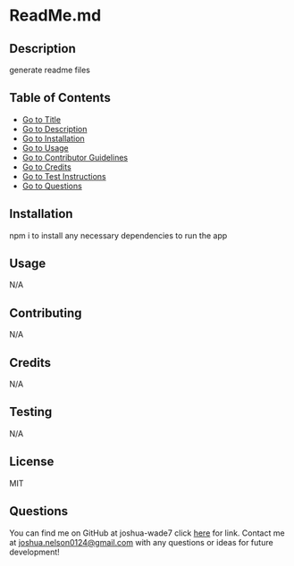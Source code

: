 # ReadMe.md


## Description

generate readme files

## Table of Contents

* [Go to Title](#title)
* [Go to Description](#description)
* [Go to Installation](#installation)
* [Go to Usage](#usage)
* [Go to Contributor Guidelines](#contributing)
* [Go to Credits](#credits)
* [Go to Test Instructions](#testing) 
* [Go to Questions](#questions)

## Installation

npm i to install any necessary dependencies to run the app

## Usage

N/A

## Contributing

N/A

## Credits

N/A

## Testing

N/A

## License

MIT

## Questions

You can find me on GitHub at joshua-wade7 click [here](https://github.com/joshua-wade7) for link.
Contact me at joshua.nelson0124@gmail.com with any questions or ideas for future development!

